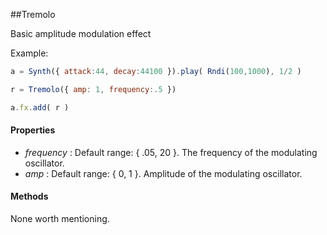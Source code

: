 ##Tremolo

Basic amplitude modulation effect

Example:
```javascript
a = Synth({ attack:44, decay:44100 }).play( Rndi(100,1000), 1/2 )

r = Tremolo({ amp: 1, frequency:.5 })

a.fx.add( r )
```

#### Properties

* _frequency_ : Default range: { .05, 20 }. The frequency of the modulating oscillator. 
* _amp_  : Default range: { 0, 1 }. Amplitude of the modulating oscillator. 

#### Methods

None worth mentioning.
